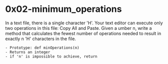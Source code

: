 # 0x02-minimum_operations

In a text file, there is a single character 'H'. Your
text editor can execute only two operations in
this file: Copy All and Paste. Given a
umber n, write a method that calculates the
fewest number of operations needed to result
in exactly n 'H' characters in the file.


	- Prototype: def minOperations(n)
	- Returns an integer
	- if 'n' is impossible to achieve, return

